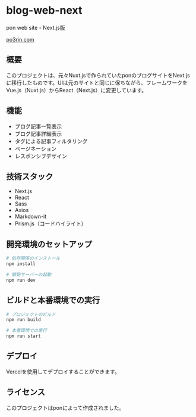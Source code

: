 # blog-web-next

pon web site - Next.js版

[po3rin.com](https://po3rin.com)

## 概要

このプロジェクトは、元々Nuxt.jsで作られていたponのブログサイトをNext.jsに移行したものです。UIは元のサイトと同じに保ちながら、フレームワークをVue.js（Nuxt.js）からReact（Next.js）に変更しています。

## 機能

- ブログ記事一覧表示
- ブログ記事詳細表示
- タグによる記事フィルタリング
- ページネーション
- レスポンシブデザイン

## 技術スタック

- Next.js
- React
- Sass
- Axios
- Markdown-it
- Prism.js（コードハイライト）

## 開発環境のセットアップ

```bash
# 依存関係のインストール
npm install

# 開発サーバーの起動
npm run dev
```

## ビルドと本番環境での実行

```bash
# プロジェクトのビルド
npm run build

# 本番環境での実行
npm run start
```

## デプロイ

Vercelを使用してデプロイすることができます。

## ライセンス

このプロジェクトはponによって作成されました。
